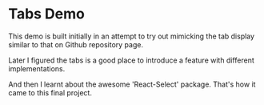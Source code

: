 # Tabs Demo

This demo is built initially in an attempt to try out mimicking the tab display similar to that on Github repository page.

Later I figured the tabs is a good place to introduce a feature with different implementations.

And then I learnt about the awesome 'React-Select' package. That's how it came to this final project.